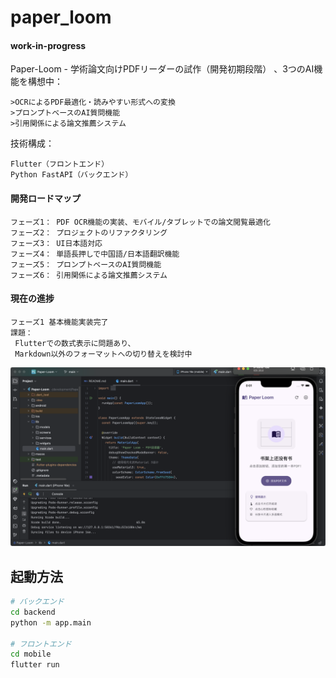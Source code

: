 # paper_loom

#### work-in-progress

Paper-Loom - 学術論文向けPDFリーダーの試作（開発初期段階） 、3つのAI機能を構想中：
```
>OCRによるPDF最適化・読みやすい形式への変換
>プロンプトベースのAI質問機能
>引用関係による論文推薦システム
```
技術構成：
```
Flutter（フロントエンド）
Python FastAPI（バックエンド）
```

#### 開発ロードマップ
```
フェーズ1： PDF OCR機能の実装、モバイル/タブレットでの論文閲覧最適化
フェーズ2： プロジェクトのリファクタリング
フェーズ3： UI日本語対応
フェーズ4： 単語長押しで中国語/日本語翻訳機能
フェーズ5： プロンプトベースのAI質問機能
フェーズ6： 引用関係による論文推薦システム
```
#### 現在の進捗
```
フェーズ1 基本機能実装完了
課題：
 Flutterでの数式表示に問題あり、
 Markdown以外のフォーマットへの切り替えを検討中
```

![screenshot](images/screenshot1.png)

## 起動方法
```bash
# バックエンド
cd backend
python -m app.main

# フロントエンド
cd mobile
flutter run
```